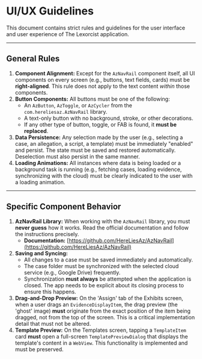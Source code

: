 # UI/UX Guidelines

This document contains strict rules and guidelines for the user interface and user experience of The Lexorcist application.

---

## General Rules

1.  **Component Alignment:** Except for the `AzNavRail` component itself, all UI components on every screen (e.g., buttons, text fields, cards) must be **right-aligned**. This rule does not apply to the text content *within* those components.
2.  **Button Components:** All buttons must be one of the following:
    *   An `AzButton`, `AzToggle`, or `AzCycler` from the `com.hereliesaz.AzNavRail` library.
    *   A text-only button with no background, stroke, or other decorations.
    *   If any other type of button, toggle, or FAB is found, it **must be replaced**.
3.  **Data Persistence:** Any selection made by the user (e.g., selecting a case, an allegation, a script, a template) must be immediately "enabled" and persist. The state must be saved and restored automatically. Deselection must also persist in the same manner.
4.  **Loading Animations:** All instances where data is being loaded or a background task is running (e.g., fetching cases, loading evidence, synchronizing with the cloud) must be clearly indicated to the user with a loading animation.

---

## Specific Component Behavior

1.  **AzNavRail Library:** When working with the `AzNavRail` library, you must **never guess** how it works. Read the official documentation and follow the instructions precisely.
    *   **Documentation:** [https://github.com/HereLiesAz/AzNavRail](https://github.com/HereLiesAz/AzNavRail)
2.  **Saving and Syncing:**
    *   All changes to a case must be saved immediately and automatically.
    *   The case folder must be synchronized with the selected cloud service (e.g., Google Drive) frequently.
    *   Synchronization **must always** be attempted when the application is closed. The app needs to be explicit about its closing process to ensure this happens.
3.  **Drag-and-Drop Preview:** On the 'Assign' tab of the Exhibits screen, when a user drags an `EvidenceDisplayItem`, the drag preview (the 'ghost' image) **must** originate from the exact position of the item being dragged, not from the top of the screen. This is a critical implementation detail that must not be altered.
4.  **Template Preview:** On the Templates screen, tapping a `TemplateItem` card **must** open a full-screen `TemplatePreviewDialog` that displays the template's content in a `WebView`. This functionality is implemented and must be preserved.